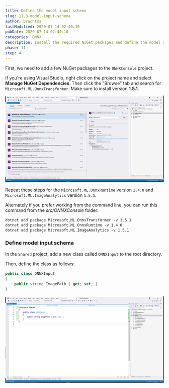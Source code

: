 ```yaml
---
title: Define the model input schema
slug: 11.3-model-input-schema
author: brachtma
lastModified: 2020-07-14 02:40:10
pubDate: 2020-07-14 02:40:10
categories: ONNX
description: Install the required NuGet packages and define the model input schema.
phase: 11
step: 4
---
```


First, we need to add a few NuGet packages to the `ONNXConsole` project.

If you're using Visual Studio, right click on the project name and select **Manage NuGet Dependencies**. Then click the "Browse" tab and search for `Microsoft.ML.OnnxTransformer`. Make sure to install version **1.5.1**.

![Install Microsoft.ML.OnnxTransformer NuGet package](./media/onnxtransformer.png)

Repeat these steps for the `Microsoft.ML.OnnxRuntime` version `1.4.0` and `Microsoft.ML.ImageAnalytics` version `1.5.1`.

Alternately if you prefer working from the command line, you can run this command from the *src/ONNXConsole* folder:

```dotnetcli
dotnet add package Microsoft.ML.OnnxTransformer -v 1.5.1
dotnet add package Microsoft.ML.OnnxRuntime -v 1.4.0
dotnet add package Microsoft.ML.ImageAnalytics -v 1.5.1
```

### Define model input schema

In the `Shared` project, add a new class called `ONNXInput` to the root directory.

Then, define the class as follows:

```csharp
public class ONNXInput
{
    public string ImagePath { get; set; }
}
```

![Define ONNX input schema](./media/onnx-model-input.png)